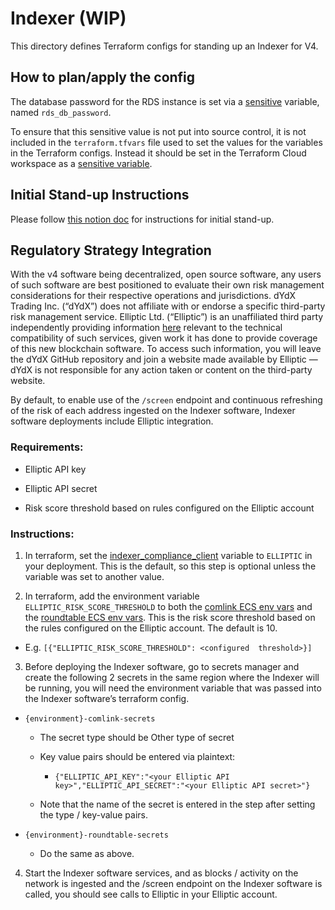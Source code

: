 # Indexer (WIP)

This directory defines Terraform configs for standing up an Indexer for V4.

## How to plan/apply the config

The database password for the RDS instance is set via a [sensitive](https://learn.hashicorp.com/tutorials/terraform/sensitive-variables)
variable, named `rds_db_password`.

To ensure that this sensitive value is not put into source control, it is not included in the
`terraform.tfvars` file used to set the values for the variables in the Terraform configs. Instead it should be set
in the Terraform Cloud workspace as a [sensitive variable](https://learn.hashicorp.com/tutorials/terraform/sensitive-variables#set-values-with-variables).

## Initial Stand-up Instructions

Please follow [this notion doc](https://www.notion.so/dydx/Indexer-Stand-up-Process-c707042919194403ac600380c5b5a3e7?pvs=4) for instructions for initial stand-up.

## Regulatory Strategy Integration
 
With the v4 software being decentralized, open source software, any users of such software are best positioned to evaluate their own risk management considerations for their respective operations and jurisdictions. dYdX Trading Inc. (“dYdX”) does not affiliate with or endorse a specific third-party risk management service. Elliptic Ltd. (“Elliptic”) is an unaffiliated third party independently providing information [here](https://developers.elliptic.co/docs) relevant to the technical compatibility of such services, given work it has done to provide coverage of this new blockchain software. To access such information, you will leave the dYdX GitHub repository and join a website made available by Elliptic — dYdX is not responsible for any action taken or content on the third-party website.

By default, to enable use of the `/screen` endpoint and continuous refreshing of the risk of each address ingested on the Indexer software, Indexer software deployments include Elliptic integration.

### Requirements:

- Elliptic API key

- Elliptic API secret

- Risk score threshold based on rules configured on the Elliptic account

 ### Instructions:

1. In terraform, set the [indexer_compliance_client](https://github.com/dydxprotocol/v4-infrastructure/blob/317645051638e64e290c976a38176f90f2bb4a03/indexer/variables.tf#L366) variable to `ELLIPTIC` in your deployment. This is the default, so this step is optional unless the variable was set to another value.

2. In terraform, add the environment variable `ELLIPTIC_RISK_SCORE_THRESHOLD` to both the [comlink ECS env vars](https://github.com/dydxprotocol/v4-infrastructure/blob/317645051638e64e290c976a38176f90f2bb4a03/indexer/variables.tf#L395) and the [roundtable ECS env vars](https://github.com/dydxprotocol/v4-infrastructure/blob/317645051638e64e290c976a38176f90f2bb4a03/indexer/variables.tf#L413). This is the risk score threshold based on the rules configured on the Elliptic account. The default is 10.

- E.g. `[{"ELLIPTIC_RISK_SCORE_THRESHOLD": <configured  threshold>}]`

3. Before deploying the Indexer software, go to secrets manager and create the following 2 secrets in the same region where the Indexer will be running, you will need the environment variable that was passed into the Indexer software’s terraform config.

 - `{environment}-comlink-secrets`

	- The secret type should be Other type of secret

	- Key value pairs should be entered via plaintext:

		- `{"ELLIPTIC_API_KEY":"<your Elliptic API key>","ELLIPTIC_API_SECRET":"<your Elliptic API secret>"}`

	- Note that the name of the secret is entered in the step after setting the type / key-value pairs.

- `{environment}-roundtable-secrets`

	- Do the same as above.

4. Start the Indexer software services, and as blocks / activity on the network is ingested and the /screen endpoint on the Indexer software is called, you should see calls to Elliptic in your Elliptic account.
